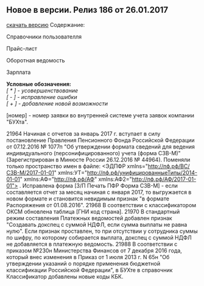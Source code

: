 ## Новое в версии. Релиз 186 от 26.01.2017  
   
[скачать версию](releases/186/Buhta20161226.zip)
Содержание:  
 
 
 
Справочники пользователля  
 
 
 
Прайс-лист  
 
  
 
Оборотная ведомость  
 
  
 
Зарплата  
 
  
 **Условные обозначения:**  
 *[ * ] - усовершенствование*    
 *[ - ] - исправление ошибки*  
 *[ + ] - добавление новой возможности*  
 
  
 
 [номер] - номер заявки во внутренней системе учета заявок компании "БУХта".  
 
  
  
 

21964
Начиная с отчетов за январь 2017 г. вступает в силу постановление Правления Пенсионного Фонда Российской Федерации
 от 07.12.2016 № 1077п "Об утверждении формата сведений для ведения индивидуального (персонифицированного) 
 учета (форма СЗВ-М)" (Зарегистрирован в Минюсте России 26.12.2016 № 44964). 
 Поменяли только пространство имен в файле:
  <ЭДПФР xmlns="http://пф.рф/ВС/СЗВ-М/2017-01-01" xmlns:УТ="http://пф.рф/унифицированныеТипы/2014-01-01" xmlns:АФ="http://пф.рф/АФ" xmlns:АФ2="http://пф.рф/АФ/2017-01-01"> . 
  Исправлена форма [З/П Печать ПФР Форма СЗВ-М] - если составляется отчет за месяц начиная с января 2017, 
  то выгружается в новом формате и становится невидимым признак "в формате Распоряжения от 01.08.2016".
21968 
В соответствии с классификатором ОКСМ обновлена таблица [ГНИ код страна].
21970 
В стандартный режим составления Платежных ведомостей добавлен признак "Создавать докспец с суммой НДФЛ, если сумма выплаты не равна нулю". Если признак проставлен, то при отсутствии у сотрудника суммы по шифру, по которому собирается выплата, докспец с суммой НДФЛ не добавляется в платежную ведомость.
21988
В соответствии с приказом №230н Министерства Финансов от 7 декабря 2016 года, который внес изменения в Приказ от 1 июля 2013 г. N 65н "Об утверждении указаний о порядке применения бюджетной классификации Российской Федерации", в БУХте в справочник Классификатор добавлены новые коды КБК.
